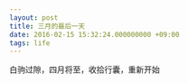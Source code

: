 ```yaml
---
layout: post
title: 三月的最后一天
date: 2016-02-15 15:32:24.000000000 +09:00
tags: life
---
```


白驹过隙，四月将至，收拾行囊，重新开始

